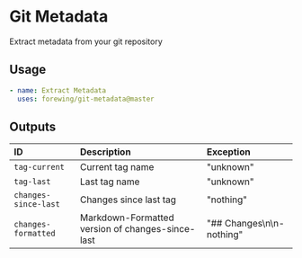 # Git Metadata

Extract metadata from your git repository

## Usage

```yml
- name: Extract Metadata
  uses: forewing/git-metadata@master
```

## Outputs

| ID | Description | Exception |
| :- | :- | :- |
| `tag-current`         | Current tag name | "unknown" |
| `tag-last`            | Last tag name | "unknown" |
| `changes-since-last`  | Changes since last tag | "nothing" |
| `changes-formatted`   | Markdown-Formatted version of changes-since-last | "## Changes\n\n- nothing" |
